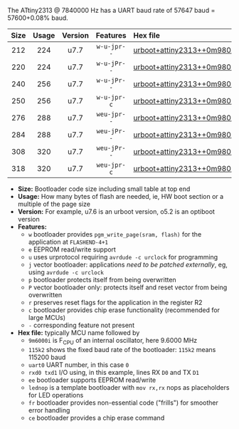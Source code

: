 The ATtiny2313 @ 7840000 Hz has a UART baud rate of 57647 baud = 57600+0.08% baud.

|Size|Usage|Version|Features|Hex file|
|:-:|:-:|:-:|:-:|:--|
|212|224|u7.7|`w-u-jpr--`|[urboot+attiny2313++0m9800i++++7k2_uart0_rxd0_txd1_lednop.hex](https://raw.githubusercontent.com/stefanrueger/urboot.hex/main/mcus/attiny2313/internal_oscillator/fint++0m9800_Hz/br++++7k2_bps/urboot+attiny2313++0m9800i++++7k2_uart0_rxd0_txd1_lednop.hex)|
|220|224|u7.7|`w-u-jPr--`|[urboot+attiny2313++0m9800i++++7k2_uart0_rxd0_txd1.hex](https://raw.githubusercontent.com/stefanrueger/urboot.hex/main/mcus/attiny2313/internal_oscillator/fint++0m9800_Hz/br++++7k2_bps/urboot+attiny2313++0m9800i++++7k2_uart0_rxd0_txd1.hex)|
|240|256|u7.7|`w-u-jPr--`|[urboot+attiny2313++0m9800i++++7k2_uart0_rxd0_txd1_lednop_fr.hex](https://raw.githubusercontent.com/stefanrueger/urboot.hex/main/mcus/attiny2313/internal_oscillator/fint++0m9800_Hz/br++++7k2_bps/urboot+attiny2313++0m9800i++++7k2_uart0_rxd0_txd1_lednop_fr.hex)|
|250|256|u7.7|`w-u-jpr-c`|[urboot+attiny2313++0m9800i++++7k2_uart0_rxd0_txd1_lednop_fr_ce.hex](https://raw.githubusercontent.com/stefanrueger/urboot.hex/main/mcus/attiny2313/internal_oscillator/fint++0m9800_Hz/br++++7k2_bps/urboot+attiny2313++0m9800i++++7k2_uart0_rxd0_txd1_lednop_fr_ce.hex)|
|276|288|u7.7|`weu-jpr--`|[urboot+attiny2313++0m9800i++++7k2_uart0_rxd0_txd1_ee_lednop.hex](https://raw.githubusercontent.com/stefanrueger/urboot.hex/main/mcus/attiny2313/internal_oscillator/fint++0m9800_Hz/br++++7k2_bps/urboot+attiny2313++0m9800i++++7k2_uart0_rxd0_txd1_ee_lednop.hex)|
|284|288|u7.7|`weu-jPr--`|[urboot+attiny2313++0m9800i++++7k2_uart0_rxd0_txd1_ee.hex](https://raw.githubusercontent.com/stefanrueger/urboot.hex/main/mcus/attiny2313/internal_oscillator/fint++0m9800_Hz/br++++7k2_bps/urboot+attiny2313++0m9800i++++7k2_uart0_rxd0_txd1_ee.hex)|
|308|320|u7.7|`weu-jPr--`|[urboot+attiny2313++0m9800i++++7k2_uart0_rxd0_txd1_ee_lednop_fr.hex](https://raw.githubusercontent.com/stefanrueger/urboot.hex/main/mcus/attiny2313/internal_oscillator/fint++0m9800_Hz/br++++7k2_bps/urboot+attiny2313++0m9800i++++7k2_uart0_rxd0_txd1_ee_lednop_fr.hex)|
|318|320|u7.7|`weu-jpr-c`|[urboot+attiny2313++0m9800i++++7k2_uart0_rxd0_txd1_ee_lednop_fr_ce.hex](https://raw.githubusercontent.com/stefanrueger/urboot.hex/main/mcus/attiny2313/internal_oscillator/fint++0m9800_Hz/br++++7k2_bps/urboot+attiny2313++0m9800i++++7k2_uart0_rxd0_txd1_ee_lednop_fr_ce.hex)|

- **Size:** Bootloader code size including small table at top end
- **Usage:** How many bytes of flash are needed, ie, HW boot section or a multiple of the page size
- **Version:** For example, u7.6 is an urboot version, o5.2 is an optiboot version
- **Features:**
  + `w` bootloader provides `pgm_write_page(sram, flash)` for the application at `FLASHEND-4+1`
  + `e` EEPROM read/write support
  + `u` uses urprotocol requiring `avrdude -c urclock` for programming
  + `j` vector bootloader: applications *need to be patched externally*, eg, using `avrdude -c urclock`
  + `p` bootloader protects itself from being overwritten
  + `P` vector bootloader only: protects itself and reset vector from being overwritten
  + `r` preserves reset flags for the application in the register R2
  + `c` bootloader provides chip erase functionality (recommended for large MCUs)
  + `-` corresponding feature not present
- **Hex file:** typically MCU name followed by
  + `9m6000i` is F<sub>CPU</sub> of an internal oscillator, here 9.6000 MHz
  + `115k2` shows the fixed baud rate of the bootloader: `115k2` means 115200 baud
  + `uart0` UART number, in this case `0`
  + `rxd0 txd1` I/O using, in this example, lines RX `D0` and TX `D1`
  + `ee` bootloader supports EEPROM read/write
  + `lednop` is a template bootloader with `mov rx,rx` nops as placeholders for LED operations
  + `fr` bootloader provides non-essential code ("frills") for smoother error handling
  + `ce` bootloader provides a chip erase command
